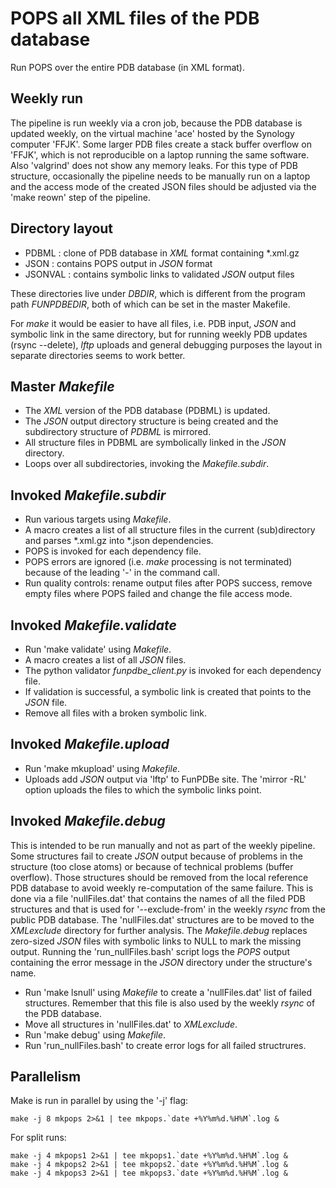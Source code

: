 
# POPS all XML files of the PDB database
Run POPS over the entire PDB database (in XML format).

## Weekly run
The pipeline is run weekly via a cron job, because the PDB database
is updated weekly, on the virtual machine 'ace' hosted by the Synology computer 'FFJK'.
Some larger PDB files create a stack buffer overflow on 'FFJK', which is not
reproducible on a laptop running the same software. Also 'valgrind' does not
show any memory leaks. For this type of PDB structure, occasionally the pipeline
needs to be manually run on a laptop and the access mode of the created JSON files
should be adjusted via the 'make reown' step of the pipeline.

## Directory layout
- PDBML : clone of PDB database in *XML* format containing \*.xml.gz
- JSON : contains POPS output in *JSON* format
- JSONVAL : contains symbolic links to validated *JSON* output files

These directories live under *DBDIR*, which is different from
the program path *FUNPDBEDIR*, both of which can be set in the
master Makefile. 

For *make* it would be easier to have all files, i.e. PDB input,
*JSON* and symbolic link in the same directory, but for running weekly
PDB updates (rsync --delete), *lftp* uploads and general debugging purposes
the layout in separate directories seems to work better.

## Master *Makefile*
- The *XML* version of the PDB database (PDBML) is updated.
- The *JSON* output directory structure is being created 
    and the subdirectory structure of *PDBML* is mirrored.
- All structure files in PDBML are symbolically linked in
    the *JSON* directory.
- Loops over all subdirectories, invoking the *Makefile.subdir*.

## Invoked *Makefile.subdir*
- Run various targets using *Makefile*.
- A macro creates a list of all structure files in the current
    (sub)directory and parses \*.xml.gz into \*.json dependencies.
- POPS is invoked for each dependency file.
- POPS errors are ignored (i.e. *make* processing is not terminated)
    because of the leading '-' in the command call.
- Run quality controls: rename output files after POPS success,
    remove empty files where POPS failed and change the file access mode.

## Invoked *Makefile.validate*
- Run 'make validate' using *Makefile*.
- A macro creates a list of all *JSON* files.
- The python validator *funpdbe\_client.py* is invoked for each
    dependency file.
- If validation is successful, a symbolic link is created
    that points to the *JSON* file.
- Remove all files with a broken symbolic link.

## Invoked *Makefile.upload*
- Run 'make mkupload' using *Makefile*.
- Uploads add *JSON* output via 'lftp' to FunPDBe site.
    The 'mirror -RL' option uploads the files to which the symbolic links point. 

## Invoked *Makefile.debug*
This is intended to be run manually and not as part of the weekly pipeline.
Some structures fail to create *JSON* output because of problems in the structure
(too close atoms) or because of technical problems (buffer overflow).
Those structures should be removed from the local reference PDB database to avoid weekly
re-computation of the same failure. This is done via a file 'nullFiles.dat' that contains
the names of all the filed PDB structures and that is used for '--exclude-from'
in the weekly *rsync* from the public PDB database. The 'nullFiles.dat' structures are
to be moved to the *XMLexclude* directory for further analysis.
The *Makefile.debug* replaces zero-sized *JSON* files with symbolic links to NULL
to mark the missing output. Running the 'run\_nullFiles.bash' script logs the *POPS*
output containing the error message in the *JSON* directory under the structure's name.
- Run 'make lsnull' using *Makefile* to create a 'nullFiles.dat' list of failed structures.
    Remember that this file is also used by the weekly *rsync* of the PDB database.
- Move all structures in 'nullFiles.dat' to *XMLexclude*.
- Run 'make debug' using *Makefile*.
- Run 'run\_nullFiles.bash' to create error logs for all failed structrures.

## Parallelism
Make is run in parallel by using the '-j' flag:
```
make -j 8 mkpops 2>&1 | tee mkpops.`date +%Y%m%d.%H%M`.log &
```
For split runs:
```
make -j 4 mkpops1 2>&1 | tee mkpops1.`date +%Y%m%d.%H%M`.log &
make -j 4 mkpops2 2>&1 | tee mkpops2.`date +%Y%m%d.%H%M`.log &
make -j 4 mkpops3 2>&1 | tee mkpops3.`date +%Y%m%d.%H%M`.log &
```

